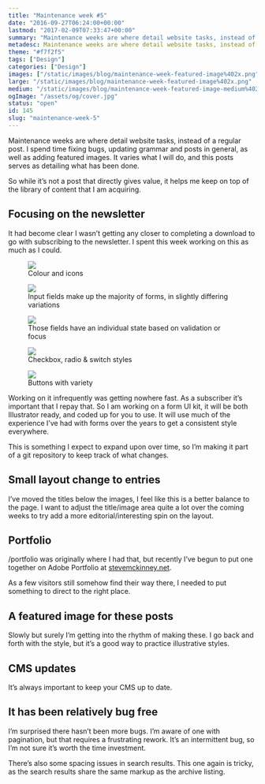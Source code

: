 ```yaml
---
title: "Maintenance week #5"
date: "2016-09-27T06:24:00+00:00"
lastmod: "2017-02-09T07:33:47+00:00"
summary: "Maintenance weeks are where detail website tasks, instead of a regular post. I spend time fixing bugs, updating grammar and posts in general, as well as adding featured images. It varies what I will do, and this posts serves as detailing what has been done."
metadesc: Maintenance weeks are where detail website tasks, instead of a regular post. I spend time fixing bugs, updating grammar and posts in general."
theme: "#f7f2f5"
tags: ["Design"]
categories: ["Design"]
images: ["/static/images/blog/maintenance-week-featured-image%402x.png"]
large: "/static/images/blog/maintenance-week-featured-image%402x.png"
medium: "/static/images/blog/maintenance-week-featured-image-medium%402x.png"
ogImage: "/assets/og/cover.jpg"
status: "open"
id: 145
slug: "maintenance-week-5"
---
```


Maintenance weeks are where detail website tasks, instead of a regular post. I spend time fixing bugs, updating grammar and posts in general, as well as adding featured images. It varies what I will do, and this posts serves as detailing what has been done.

So while it’s not a post that directly gives value, it helps me keep on top of the library of content that I am acquiring.

## Focusing on the newsletter
It had become clear I wasn’t getting any closer to completing a download to go with subscribing to the newsletter. I spent this week working on this as much as I could.

<figure><Image src="/static/images/blog/maintenance-week-color.png" width={738} height={492} /><figcaption>Colour and icons</figcaption></figure>
<figure><Image src="/static/images/blog/maintenance-week-breakdown.png" width={738} height={492} /><figcaption>Input fields make up the majority of forms, in slightly differing variations</figcaption></figure>
<figure><Image src="/static/images/blog/maintenance-week-state.png" width={738} height={492} /><figcaption>Those fields have an individual state based on validation or focus</figcaption></figure>
<figure><Image src="/static/images/blog/maintenance-week-checkbox.png" width={738} height={492} /><figcaption>Checkbox, radio & switch styles</figcaption></figure>
<figure><Image src="/static/images/blog/maintenance-week-button.png" width={738} height={492} /><figcaption>Buttons with variety</figcaption></figure>

Working on it infrequently was getting nowhere fast. As a subscriber it’s important that I repay that. So I am working on a form UI kit, it will be both Illustrator ready, and coded up for you to use. It will use much of the experience I’ve had with forms over the years to get a consistent style everywhere.

This is something I expect to expand upon over time, so I’m making it part of a git repository to keep track of what changes. 

## Small layout change to entries
I’ve moved the titles below the images, I feel like this is a better balance to the page. I want to adjust the title/image area quite a lot over the coming weeks to try add a more editorial/interesting spin on the layout.

## Portfolio
/portfolio was originally where I had that, but recently I’ve begun to put one together on Adobe Portfolio at [stevemckinney.net](http://stevemckinney.net).

As a few visitors still somehow find their way there, I needed to put something to direct to the right place.

## A featured image for these posts
Slowly but surely I’m getting into the rhythm of making these. I go back and forth with the style, but it’s a good way to practice illustrative styles.

## CMS updates
It’s always important to keep your CMS up to date.

## It has been relatively bug free
I’m surprised there hasn’t been more bugs. I’m aware of one with pagination, but that requires a frustrating rework. It’s an intermittent bug, so I’m not sure it’s worth the time investment.

There’s also some spacing issues in search results. This one again is tricky, as the search results share the same markup as the archive listing.
